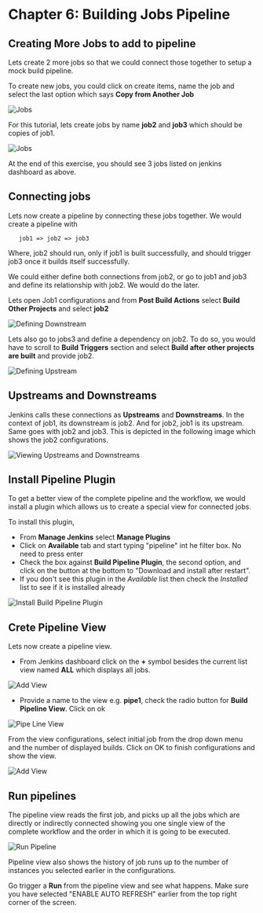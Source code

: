 # Chapter 6: Building Jobs Pipeline
## Creating More Jobs to add to pipeline

Lets create 2 more jobs so that we could connect those together to setup a mock build pipeline.

To create new jobs, you could click on create items, name the job and select the last option which says **Copy from Another Job**

![Jobs](images/chap6/copy_from.png)


For this tutorial, lets create jobs by name **job2** and **job3** which should be copies of job1.  

![Jobs](images/chap6/3_jobs.jpg)

At the end of this exercise, you should see 3 jobs listed on jenkins dashboard as above.

## Connecting jobs

Lets now create a pipeline by connecting these jobs together. We would create a pipeline with

       job1 => job2 => job3

 Where, job2 should run, only if job1 is built successfully, and should trigger job3 once it builds itself successfully.

We could either define both  connections from job2, or go to job1 and job3 and define its relationship with job2.  We would do the later.

Lets open Job1 configurations and from **Post Build Actions** select **Build Other Projects** and select **job2**

![Defining Downstream](images/chap6/defining_downstream.jpg)

Lets also go to jobs3 and define a dependency on job2. To do so, you would have to scroll to **Build Triggers** section and select **Build after other projects are built** and provide job2.

![Defining Upstream](images/chap6/defining_upstream.jpg)


## Upstreams and Downstreams

Jenkins calls these connections as **Upstreams** and **Downstreams**. In the context of job1, its downstream is job2. And for job2, job1 is its upstream. Same goes with job2 and job3.  This is depicted in the following image which shows the job2 configurations.

![Viewing Upstreams and Downstreams](images/chap6/job2_updown.jpg)

## Install Pipeline Plugin

To get a better view of the complete pipeline and the workflow, we would install a plugin which allows us to create a special view for connected jobs.  

To install this plugin,
* From **Manage Jenkins** select **Manage Plugins**
* Click on **Available** tab and start typing "pipeline" int he filter box. No need to press enter
* Check the box against **Build Pipeline Plugin**, the second option, and click on the button at the bottom to "Download and install after restart".
* If you don't see this plugin in the *Available* list then check the *Installed* list to see if it is installed already

![Install Build Pipeline Plugin](images/chap6/pipeline_plugin.jpg)

## Crete Pipeline View

Lets now create a pipeline view.
* From Jenkins dashboard click on the **+** symbol besides the current list view named **ALL** which displays all jobs.

![Add View](images/chap6/add_view.jpg)


* Provide a name to the view e.g. **pipe1**, check the radio button for **Build Pipeline View**. Click on ok

![Pipe Line View](images/chap6/pipe1.jpg)

From the view configurations, select initial job from the drop down menu and the number of displayed builds.  Click on OK to finish configurations and show the view.  

![Add View](images/chap6/pipe1_config.jpg)

## Run pipelines

The pipeline view reads the first job, and picks up all the jobs which are directly or indirectly connected showing you one single view of the complete workflow and the order in which it is going to be executed.

![Run Pipeline](images/chap6/run_pipe.jpg)


Pipeline view also shows the history of job runs up to the number of instances you selected earlier in the configurations.

Go trigger a **Run** from the pipeline view and see what happens. Make sure you have selected "ENABLE AUTO REFRESH" earlier from the top right corner of the screen.
